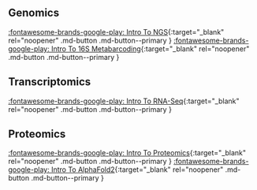 ## Genomics 

[:fontawesome-brands-google-play: Intro To NGS](./intro-to-ngs/background.md){:target="_blank" rel="noopener" .md-button .md-button--primary } [:fontawesome-brands-google-play: Intro To 16S Metabarcoding](./intro-to-16S/background.md){:target="_blank" rel="noopener" .md-button .md-button--primary }

## Transcriptomics

[:fontawesome-brands-google-play: Intro To RNA-Seq](./intro-to-rnaseq/background.md){:target="_blank" rel="noopener" .md-button .md-button--primary }

## Proteomics

[:fontawesome-brands-google-play: Intro To Proteomics](./intro-to-proteomics/00_background.md){:target="_blank" rel="noopener" .md-button .md-button--primary } [:fontawesome-brands-google-play: Intro To AlphaFold2](./intro-to-alphafold2/01_background.md){:target="_blank" rel="noopener" .md-button .md-button--primary }
